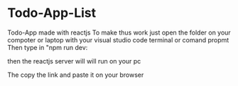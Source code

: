 # Todo-App-List
Todo-App made with reactjs
To make thus work just open the folder on your compoter or laptop with your visual studio code terminal or comand propmt
Then type in "npm run dev:

then the reactjs server will will run on your pc

The copy the link and paste it on your browser
